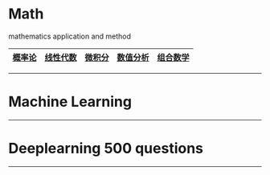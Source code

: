 # Math
mathematics application and method 

|[概率论](https://github.com/MRwangmaomao/AIsutdy/blob/master/Mathematics/概率论/README.md)|[线性代数](https://github.com/MRwangmaomao/AIsutdy/blob/master/Mathematics/线性代数/README.md)|[微积分](https://github.com/MRwangmaomao/AIsutdy/blob/master/Mathematics/微积分/README.md)|[数值分析](https://github.com/MRwangmaomao/AIsutdy/blob/master/Mathematics/数值分析/README.md)|[组合数学](https://github.com/MRwangmaomao/AIsutdy/blob/master/组合数学/概率论/README.md)|
|-|-|-|-|-|  

----
# Machine Learning 

----
# Deeplearning 500 questions

----

